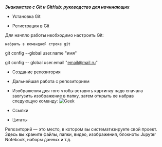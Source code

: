 _**_Знакомство с Git и GitHub: руководство для начинающих_**_



* Установка Git


* Регистрация в Git

Для начпло работы необходимо настроить Git:

    набрать в командной строке git 

git config --global user.name "имя"

git config -- global user.email "email@mail.ru"









* Создание репозитория

* Дальнейшая работа с репозиторием

* Изображения
для того чтобы вставить картинку надо сначала заогузить изображение в папку, затем открыть ее набрав следующую команду:
![Geek](jpeg)

* Ссылки

* Цитаты

Репозиторий — это место, в котором вы систематизируете свой проект. Здесь вы храните файлы, папки, видео, изображения, блокноты Jupyter Notebook, наборы данных и т.д. 

[def]: OIP.jpeg

